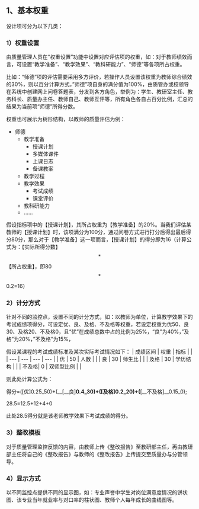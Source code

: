 
## 1、基本权重

设计项可分为以下几类：

### 1）权重设置

由质量管理人员在“权重设置”功能中设置对应评估项的权重，如：对于教师绩效而言，可设置“教学准备”、“教学效果”、“教科研能力”、“师德”等各项所占权重。

比如：“师德”项的评估需要采用多方评价，若操作人员设置该权重为教师综合绩效的30%，则以百分计算方式，”师德”项自身的满分值为100%，由质管办或校领导在系统中创建网上问卷答题表，分发到各方角色，举例为：学生、教研室主任、教务科长、质量办主任、教师自己、教师互评等，所有角色各自占百分比例，汇总的结果为当前项“师德”所得分数。

权重也可展示为树形结构，以教师的质量评估为例：

* 师德
  * 教学准备
    * 授课计划
    * 多媒体课件
    * 上课日志
    * 备课教案
  * 教学过程
  * 教学效果
    * 考试成绩
    * 课堂评价
  * 教科研能力
  * ......


假设指标项中的【授课计划】，其所占权重为【教学准备】的20%。当我们评估某教师的【授课计划】时，该项满分为100分，通过问卷方式进行打分后得出最后得分80分，那么对于【教学准备】这一项而言，【授课计划】的得分即为16（计算公式为：【实际所得分数】$$*$$【所占权重】，即80$$*$$0.2=16）

### 2）计分方式

针对不同的监控点，设置不同的计分方式，如：以教师为单位，计算教学效果下的考试成绩项得分，可设定优、良、及格、不及格等权重，若设定权重为优50、良30、及格20、不及格0，且“优”在成绩总数中占的比例为25%，“良”为40%，”及格”为20%，”不及格”为15%，

假设某课程的考试成绩标准及某次实际考试情况如下：
| 成绩区间 | 权重 | 指标 | |
| --- | --- | --- | --- |
| 优    | 50 | 人数 | |
| 良    | 30 | 师生比 | |
| 及格  | 30 | 学历结构 | |
| 不及格| 0 | 双师型比例 | |




则此处计算公式为：



得分=\(\[优\]0.25_50\)+\(__\[__良\]__0.4_30\)+\(\[及格\]0.2_20\)+\(__\[__不及格\]__0.15_0\);



28.5=12.5+12+4+0



此处28.5得分就是该老师教学效果下考试成绩的得分。



### 3）整改模板


对于质量管理监控反馈的内容，由教师上传《整改报告》至教研部主任，再由教研部主任将自己的《整改报告》与教师的《整改报告》上传提交至质量办与分管领导。



### 4）显示方式

以不同监控点提供不同的显示图，如：专业声誉中学生对岗位满意度情况的饼状图、该专业当年就业率与对口率的柱状图、教师个人每年成长的曲线图等。


